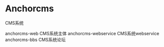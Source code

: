 # Anchorcms
CMS系统

anchorcms-web CMS系统主体
anchorcms-webservice CMS系统webservice
anchorcms-bbs CMS系统论坛
